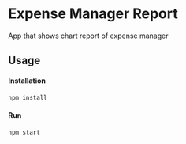 # Expense Manager Report
App that shows chart report of expense manager


## Usage
#### Installation
```bash
npm install
```

#### Run
```bash
npm start
```